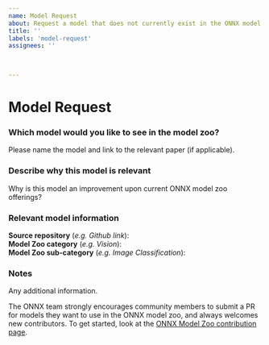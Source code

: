 ```yaml
---
name: Model Request
about: Request a model that does not currently exist in the ONNX model zoo.
title: ''
labels: 'model-request'
assignees: ''

 

---
```

# Model Request

### Which model would you like to see in the model zoo?
Please name the model and link to the relevant paper (if applicable).

### Describe why this model is relevant
Why is this model an improvement upon current ONNX model zoo offerings? 

### Relevant model information
**Source repository** (*e.g. Github link*):  
**Model Zoo category** (*e.g. Vision*):   
**Model Zoo sub-category** (*e.g. Image Classification*): 

### Notes
Any additional information.

The ONNX team strongly encourages community members to submit a PR for models they want to use in the ONNX model zoo, and always welcomes new contributors. To get started, look at the [ONNX Model Zoo contribution page](https://github.com/onnx/models/blob/master/contribute.md).
